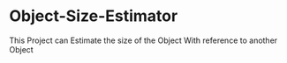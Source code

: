 # Object-Size-Estimator
This Project can Estimate the size of the Object With reference to another Object
